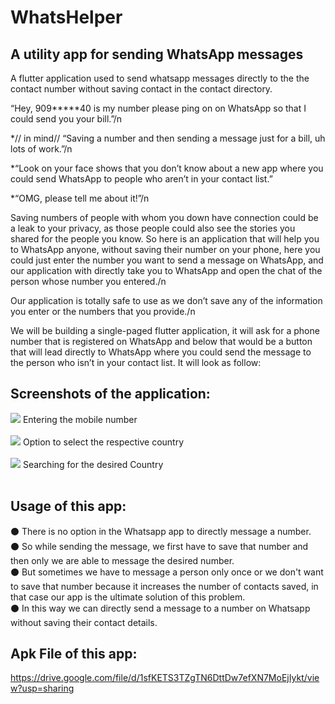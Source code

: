 # WhatsHelper
## A utility app for sending WhatsApp messages

A flutter application used to send whatsapp messages directly to the the contact number without saving contact in the contact directory.

“Hey, 909*****40 is my number please ping on on WhatsApp so that I could send you your bill.”/n

*// in mind// “Saving a number and then sending a message just for a bill, uh lots of work.”/n

*“Look on your face shows that you don’t know about a new app where you could send WhatsApp to people who aren’t in your contact list.”

*“OMG, please tell me about it!”/n

Saving numbers of people with whom you down have connection could be a leak to your privacy, as those people could also see the stories you shared for the people you know. So here is an application that will help you to WhatsApp anyone, without saving their number on your phone, here you could just enter the number you want to send a message on WhatsApp, and our application with directly take you to WhatsApp and open the chat of the person whose number you entered./n

Our application is totally safe to use as we don’t save any of the information you enter or the numbers that you provide./n

We will be building a single-paged flutter application, it will ask for a phone number that is registered on WhatsApp and below that would be a button that will lead directly to WhatsApp where you could send the message to the person who isn’t in your contact list. It will look as follow:

## Screenshots of the application:
<img src="https://i.ibb.co/JQZZQMB/Screenshot-2022-03-03-21-49-44-92-0ee45109bdbc35364a409d828b05193d.jpg">
Entering the mobile number<br><br>
<img src="https://i.ibb.co/CsQ8jb0/Screenshot-2022-03-03-21-49-48-40-0ee45109bdbc35364a409d828b05193d.jpg">
Option to select the respective country<br><br>
<img src="https://i.ibb.co/Z2tcNHF/Screenshot-2022-03-03-21-49-54-29-0ee45109bdbc35364a409d828b05193d.jpg">
Searching for the desired Country<br><br>

## Usage of this app:

⚫ There is no option in the Whatsapp app to directly message a number.<br>
⚫ So while sending the message, we first have to save that number and then only we are able to message the desired number.<br>
⚫ But sometimes we have to message a person only once or we don't want to save that number because it increases the number of contacts saved, in that case our app is    the ultimate solution of this problem.<br>
⚫ In this way we can directly send a message to a number on Whatsapp without saving their contact details.<br>

## Apk File of this app: 
https://drive.google.com/file/d/1sfKETS3TZgTN6DttDw7efXN7MoEjIykt/view?usp=sharing
